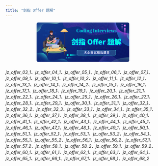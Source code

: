 ```yaml
---
title: "剑指 Offer 题解"
---
```


<p align="center">
  <img src="/assets/image/home-7.png" class="plan_banner nozoom" alt="plan" width="60%"/>
</p>

###### jz_offer_03_1、jz_offer_04_1、jz_offer_05_1、jz_offer_06_1、jz_offer_07_1、jz_offer_09_1、jz_offer_10_1、jz_offer_10_2、jz_offer_11_1、jz_offer_12_1、jz_offer_13_1、jz_offer_14_1、jz_offer_14_2、jz_offer_15_1、jz_offer_16_1、jz_offer_17_1、jz_offer_18_1、jz_offer_19_1、jz_offer_20_1、jz_offer_21_1、jz_offer_22_1、jz_offer_24_1、jz_offer_25_1、jz_offer_26_1、jz_offer_27_1、jz_offer_28_1、jz_offer_29_1、jz_offer_30_1、jz_offer_31_1、jz_offer_32_1、jz_offer_32_2、jz_offer_32_3、jz_offer_33_1、jz_offer_34_1、jz_offer_35_1、jz_offer_36_1、jz_offer_37_1、jz_offer_38_1、jz_offer_39_1、jz_offer_40_1、jz_offer_41_1、jz_offer_42_1、jz_offer_43_1、jz_offer_44_1、jz_offer_45_1、jz_offer_46_1、jz_offer_47_1、jz_offer_48_1、jz_offer_49_1、jz_offer_50_1、jz_offer_51_1、jz_offer_52_1、jz_offer_53_1、jz_offer_53_2、jz_offer_54_1、jz_offer_55_1、jz_offer_55_2、jz_offer_56_1、jz_offer_56_2、jz_offer_57_1、jz_offer_57_2、jz_offer_58_1、jz_offer_58_2、jz_offer_59_1、jz_offer_59_2、jz_offer_60_1、jz_offer_61_1、jz_offer_62_1、jz_offer_63_1、jz_offer_64_1、jz_offer_65_1、jz_offer_66_1、jz_offer_67_1、jz_offer_68_1、jz_offer_68_2

<style>
table th:first-of-type { width: 20%; }
table th:nth-of-type(2) { width: 30%; }
table th:nth-of-type(3) { width: 10%; }
table th:nth-of-type(4) { width: 30%; }
table th:nth-of-type(5) { width: 10%; }
.plan_banner {
    border-radius: 5px;
} 
</style>
